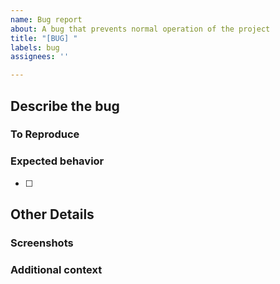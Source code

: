 ```yaml
---
name: Bug report
about: A bug that prevents normal operation of the project
title: "[BUG] "
labels: bug
assignees: ''

---
```


## Describe the bug
<!-- A clear and concise description of what the bug is. -->

### To Reproduce
<!--
Steps to reproduce the behavior:
1. Go to '...'
2. Click on '....'
3. Scroll down to '....'
4. See error
-->

### Expected behavior
<!-- A clear and concise description of what you expected to happen. -->
- [ ] 

## Other Details

### Screenshots
<!-- If applicable, add screenshots to help explain your problem. -->

### Additional context
<!-- Add any other context you can think of that may help solve the issue. -->
